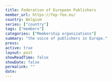 ```yaml
---
title: Federation of European Publishers
member_url: https://fep-fee.eu/
country: Belgium
series: ["country"] 
tags: ["members"]
categories: ["Membership organizations"]
summary: "the voice of publishers in Europe."
press:
active: true
layout: post
showReadTime: false
showDate: false
permalink: ""
date: 
---
```

